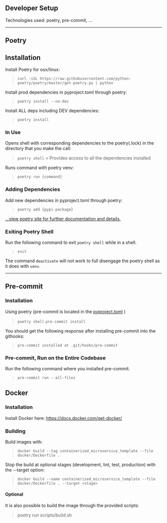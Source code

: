## Developer Setup
Technologies used: poetry, pre-commit, ...

---
## Poetry

## Installation
Install Poetry for osx/linux:
> `curl -sSL https://raw.githubusercontent.com/python-poetry/poetry/master/get-poetry.py | python`

Install prod dependencies in pyproject.toml through poetry:
> `poetry install --no-dev`

Install ALL deps including DEV dependencies:
> `poetry install `

### In Use
Opens shell with corresponding dependencies to the poetry(.lock) in the directory that you make the call:
> `poetry shell` 
< Provides access to all the dependencies installed

Runs command with poetry venv:
> `poetry run {command}`

### Adding Dependencies
Add new dependencies in pyproject.toml through poetry:
> `poetry add {pypi-package}`

[...view poetry site for further documentation and details.](https://python-poetry.org/)

### Exiting Poetry Shell

Run the following command to exit `poetry shell` while in a shell.
> `exit`

The command `deactivate` will not work to full disengage the poetry shell as it does with `venv`.

---
## Pre-commit

### Installation
Using poetry (pre-commit is located in the [pyproject.toml](../pyproject.toml) )
> `poetry shell`
> `pre-commit install`

You should get the following response after installing pre-commit into the githooks:

>`pre-commit installed at .git/hooks/pre-commit`

### Pre-commit, Run on the Entire Codebase

Run the following command where you installed pre-commit.
> `pre-commit run --all-files`

## Docker

### Installation
Install Docker here: https://docs.docker.com/get-docker/

### Building
Build images with:
> `docker build --tag containerized_microservice_template --file docker/Dockerfile .` 

Stop the build at optional stages (development, lint, test, production) with the --target option:
> `docker build --name containerized_microservice_template --file docker/Dockerfile . --target <stage>`

#### Optional
It is also possible to build the image through the provided scripts:
> poetry run scripts/build.sh